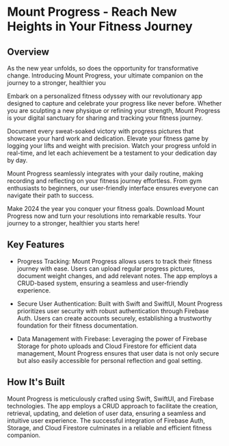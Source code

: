 # Mount Progress - Reach New Heights in Your Fitness Journey

## Overview
As the new year unfolds, so does the opportunity for transformative change. Introducing Mount Progress, your ultimate companion on the journey to a stronger, healthier you

Embark on a personalized fitness odyssey with our revolutionary app designed to capture and celebrate your progress like never before. Whether you are sculpting a new physique or refining your strength, Mount Progress is your digital sanctuary for sharing and tracking your fitness journey.

Document every sweat-soaked victory with progress pictures that showcase your hard work and dedication. Elevate your fitness game by logging your lifts and weight with precision. Watch your progress unfold in real-time, and let each achievement be a testament to your dedication day by day.

Mount Progress seamlessly integrates with your daily routine, making recording and reflecting on your fitness journey effortless. From gym enthusiasts to beginners, our user-friendly interface ensures everyone can navigate their path to success.

Make 2024 the year you conquer your fitness goals. Download Mount Progress now and turn your resolutions into remarkable results. Your journey to a stronger, healthier you starts here!

## Key Features
* Progress Tracking: Mount Progress allows users to track their fitness journey with ease. Users can upload regular progress pictures, document weight changes, and add relevant notes. The app employs a CRUD-based system, ensuring a seamless and user-friendly experience.

* Secure User Authentication: Built with Swift and SwiftUI, Mount Progress prioritizes user security with robust authentication through Firebase Auth. Users can create accounts securely, establishing a trustworthy foundation for their fitness documentation.

* Data Management with Firebase: Leveraging the power of Firebase Storage for photo uploads and Cloud Firestore for efficient data management, Mount Progress ensures that user data is not only secure but also easily accessible for personal reflection and goal setting.

## How It's Built
Mount Progress is meticulously crafted using Swift, SwiftUI, and Firebase technologies. The app employs a CRUD approach to facilitate the creation, retrieval, updating, and deletion of user data, ensuring a seamless and intuitive user experience. The successful integration of Firebase Auth, Storage, and Cloud Firestore culminates in a reliable and efficient fitness companion.

